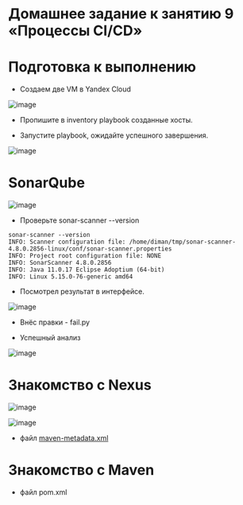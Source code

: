 # Домашнее задание к занятию 9 «Процессы CI/CD»

# Подготовка к выполнению

* Создаем  две VM в Yandex Cloud

![image](https://github.com/Dimarkle/DevOps/assets/118626944/2d59d811-a946-4ea8-986d-ca1258f60ac2)



* Пропишите в inventory playbook созданные хосты.




 * Запустите playbook, ожидайте успешного завершения.

![image](https://github.com/Dimarkle/DevOps/assets/118626944/4dad6613-129d-4646-89b9-24400b5599bd)

# SonarQube

![image](https://github.com/Dimarkle/DevOps/assets/118626944/db49eede-5052-424b-bf6e-c4e96ad3ca3f)

* Проверьте sonar-scanner --version
  
```
sonar-scanner --version
INFO: Scanner configuration file: /home/diman/tmp/sonar-scanner-4.8.0.2856-linux/conf/sonar-scanner.properties
INFO: Project root configuration file: NONE
INFO: SonarScanner 4.8.0.2856
INFO: Java 11.0.17 Eclipse Adoptium (64-bit)
INFO: Linux 5.15.0-76-generic amd64
```
* Посмотрел результат в интерфейсе.
  
![image](https://github.com/Dimarkle/DevOps/assets/118626944/0fb43985-ec1a-44b1-a7f8-7d455404f51f)

* Внёс правки - fail.py

* Успешный анализ 

![image](https://github.com/Dimarkle/DevOps/assets/118626944/729e455f-e521-4c23-82e3-9f5b4a0a8571)

# Знакомство с Nexus


![image](https://github.com/Dimarkle/DevOps/assets/118626944/4e1897d8-6e14-4ecc-9fb7-6ed281a251ad)




![image](https://github.com/Dimarkle/DevOps/assets/118626944/11e54716-b5ef-4d26-aa7a-8c51c2238eb9)

* файл [maven-metadata.xml](https://github.com/Dimarkle/DevOps/blob/main/%D0%9F%D1%80%D0%BE%D1%86%D0%B5%D1%81%D1%81%D1%8B%20CI/maven-metadata.xml)


# Знакомство с Maven


* файл pom.xml



